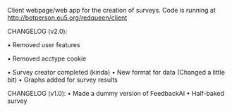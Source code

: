 Client webpage/web app for the creation of surveys.
Code is running at http://botperson.eu5.org/redqueen/client

CHANGELOG (v2.0):

• Removed user features

• Removed acctype cookie

• Survey creator completed (kinda)
• New format for data (Changed a little bit)
• Graphs added for survey results

CHANGELOG (v1.0):
• Made a dummy version of FeedbackAI
• Half-baked survey
